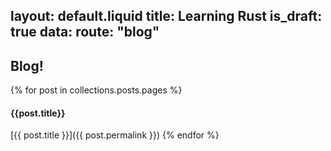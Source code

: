 layout: default.liquid
title: Learning Rust
is_draft: true
data:
  route: "blog"
---
## Blog!

{% for post in collections.posts.pages %}
#### {{post.title}}

[{{ post.title }}]({{ post.permalink }})
{% endfor %}
